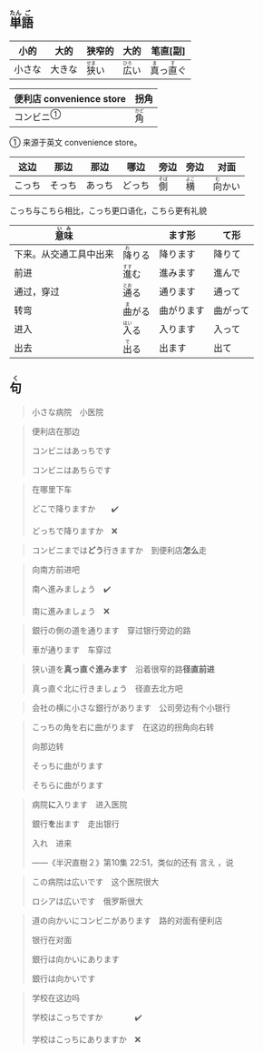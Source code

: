 ## <ruby>単<rt>たん</rt>語<rt>ご</rt></ruby>

| 小的  | 大的  | 狭窄的                        | 大的                         | 笔直[副]                                              |
| --- | --- | -------------------------- | -------------------------- | -------------------------------------------------- |
| 小さな | 大きな | <ruby>狭<rt>せま</rt>い</ruby> | <ruby>広<rt>ひろ</rt>い</ruby> | <ruby>真<rt>ま</rt></ruby>っ<ruby>直<rt>す</rt></ruby>ぐ |

| 便利店 convenience store    | 拐角                         |
| --------------------------- | ---------------------------- |
| <a>コンビニ</a><sup>①</sup> | <ruby>角<rt>かど</rt></ruby> |

① 来源于英文 convenience store。

| 这边   | 那边   | 那边   | 哪边   | 旁边                         | 旁边                         | 对面                           |
| ------ | ------ | ------ | ------ | ---------------------------- | ---------------------------- | ------------------------------ |
| こっち | そっち | あっち | どっち | <ruby>側<rt>そば</rt></ruby> | <ruby>横<rt>よこ</rt></ruby> | <ruby>向<rt>む</rt>かい</ruby> |

こっち与こちら相比，こっち更口语化，こちら更有礼貌

| <ruby>意<rt>い</rt>味<rt>み</rt></ruby> |                                | ます形     | て形     |
| --------------------------------------- | ------------------------------ | ---------- | -------- |
| 下来。从交通工具中出来                  | <ruby>降<rt>お</rt>りる</ruby> | 降ります   | 降りて   |
| 前进                                    | <ruby>進<rt>すす</rt>む</ruby> | 進みます   | 進んで   |
| 通过，穿过                              | <ruby>通<rt>とお</rt>る</ruby> | 通ります   | 通って   |
| 转弯                                    | <ruby>曲<rt>ま</rt>がる</ruby> | 曲がります | 曲がって |
| 进入                                    | <ruby>入<rt>はい</rt>る</ruby> | 入ります   | 入って   |
| 出去                                    | <ruby>出<rt>で</rt>る</ruby>   | 出ます     | 出て     |



## <ruby>句<rt>く</rt></ruby>

> 小さな病院　小医院
> 

> 便利店在那边
> 
> コンビニはあっちです
> 
> コンビニはあちらです

> 在哪里下车
>
> どこで降りますか　　✔️
>
> どっちで降りますか　❌

> コンビニまでは**どう**行きますか　到便利店**怎么**走
> 

> 向南方前进吧
>
> 南へ進みましょう　✔️
>
> 南に進みましょう　❌

> 銀行の側の道を通ります　穿过银行旁边的路
>
> 車が通ります　车穿过
>

> 狭い道を**真っ直ぐ進みます**　沿着很窄的路**径直前进**
> 
> 真っ直ぐ北に行きましょう　径直去北方吧
> 

> 会社の横に小さな銀行があります　公司旁边有个小银行
> 

> こっちの角を右に曲がります　在这边的拐角向右转
>
> 向那边转
>
> そっちに曲がります
>
> そちらに曲がります

> 病院**に**入ります　进入医院
>
> 銀行**を**出ます　走出银行
>
> 
>
> 入れ　进来
>
> ——《半沢直樹２》第10集 22:51，类似的还有 言え ，说

> この病院は広いです　这个医院很大
>
> ロシアは広いです　俄罗斯很大

> 道の向かいにコンビニがあります　路的对面有便利店
>
> 银行在对面
>
> 銀行は向かいにあります
>
> 銀行は向かいです

> 学校在这边吗
>
> 学校はこっちですか　　　　✔️
>
> 学校はこっちにありますか　❌

